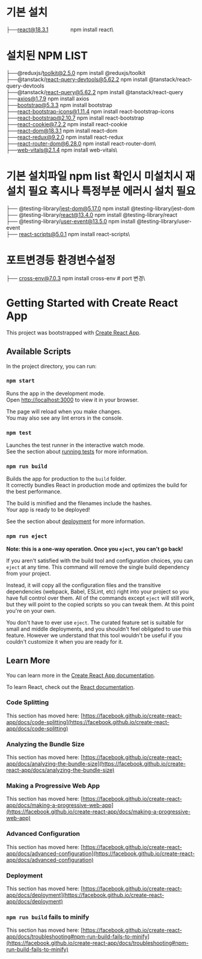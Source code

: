 # 기본 설치
├──react@18.3.1 &nbsp;&nbsp; &nbsp; &nbsp;&nbsp; &nbsp; &nbsp; &nbsp;    npm install react\


# 설치된 NPM LIST
├──@reduxjs/toolkit@2.5.0                  npm install @reduxjs/toolkit\
├──@tanstack/react-query-devtools@5.62.2   npm install @tanstack/react-query-devtools\
├──@tanstack/react-query@5.62.2            npm install @tanstack/react-query\
├──axios@1.7.9                             npm install axios\
├──bootstrap@5.3.3                         npm install bootstrap\
├──react-bootstrap-icons@1.11.4            npm install react-bootstrap-icons\
├──react-bootstrap@2.10.7                  npm install react-bootstrap\
├──react-cookie@7.2.2                      npm install react-cookie\
├──react-dom@18.3.1                        npm install react-dom\
├──react-redux@9.2.0                       npm install react-redux\
├──react-router-dom@6.28.0                 npm install react-router-dom\                     
├──web-vitals@2.1.4                        npm install web-vitals\



# 기본 설치파일  npm list 확인시 미설치시 재설치 필요 혹시나 특정부분 에러시 설치 필요
├── @testing-library/jest-dom@5.17.0      npm install @testing-library/jest-dom\
├── @testing-library/react@13.4.0         npm install @testing-library/react\
├── @testing-library/user-event@13.5.0    npm install @testing-library/user-event\
├── react-scripts@5.0.1                   npm install react-scripts\



# 포트변경등 환경변수설정
├── cross-env@7.0.3                     npm install cross-env # port 변경\



















# Getting Started with Create React App

This project was bootstrapped with [Create React App](https://github.com/facebook/create-react-app).

## Available Scripts

In the project directory, you can run:

### `npm start`

Runs the app in the development mode.\
Open [http://localhost:3000](http://localhost:3000) to view it in your browser.

The page will reload when you make changes.\
You may also see any lint errors in the console.

### `npm test`

Launches the test runner in the interactive watch mode.\
See the section about [running tests](https://facebook.github.io/create-react-app/docs/running-tests) for more information.

### `npm run build`

Builds the app for production to the `build` folder.\
It correctly bundles React in production mode and optimizes the build for the best performance.

The build is minified and the filenames include the hashes.\
Your app is ready to be deployed!

See the section about [deployment](https://facebook.github.io/create-react-app/docs/deployment) for more information.

### `npm run eject`

**Note: this is a one-way operation. Once you `eject`, you can't go back!**

If you aren't satisfied with the build tool and configuration choices, you can `eject` at any time. This command will remove the single build dependency from your project.

Instead, it will copy all the configuration files and the transitive dependencies (webpack, Babel, ESLint, etc) right into your project so you have full control over them. All of the commands except `eject` will still work, but they will point to the copied scripts so you can tweak them. At this point you're on your own.

You don't have to ever use `eject`. The curated feature set is suitable for small and middle deployments, and you shouldn't feel obligated to use this feature. However we understand that this tool wouldn't be useful if you couldn't customize it when you are ready for it.

## Learn More

You can learn more in the [Create React App documentation](https://facebook.github.io/create-react-app/docs/getting-started).

To learn React, check out the [React documentation](https://reactjs.org/).

### Code Splitting

This section has moved here: [https://facebook.github.io/create-react-app/docs/code-splitting](https://facebook.github.io/create-react-app/docs/code-splitting)

### Analyzing the Bundle Size

This section has moved here: [https://facebook.github.io/create-react-app/docs/analyzing-the-bundle-size](https://facebook.github.io/create-react-app/docs/analyzing-the-bundle-size)

### Making a Progressive Web App

This section has moved here: [https://facebook.github.io/create-react-app/docs/making-a-progressive-web-app](https://facebook.github.io/create-react-app/docs/making-a-progressive-web-app)

### Advanced Configuration

This section has moved here: [https://facebook.github.io/create-react-app/docs/advanced-configuration](https://facebook.github.io/create-react-app/docs/advanced-configuration)

### Deployment

This section has moved here: [https://facebook.github.io/create-react-app/docs/deployment](https://facebook.github.io/create-react-app/docs/deployment)

### `npm run build` fails to minify

This section has moved here: [https://facebook.github.io/create-react-app/docs/troubleshooting#npm-run-build-fails-to-minify](https://facebook.github.io/create-react-app/docs/troubleshooting#npm-run-build-fails-to-minify)
